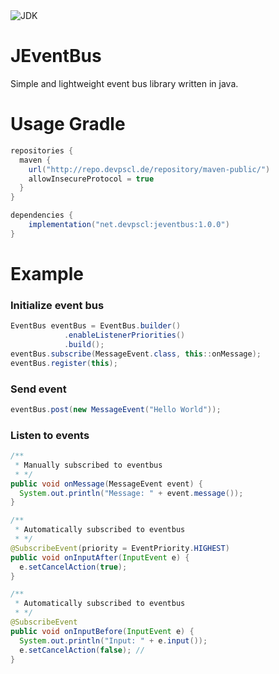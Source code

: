 <img src="https://img.shields.io/static/v1?label=JDK&message=17%2B&color=3495eb&logoColor=white" alt="JDK" />

# JEventBus
Simple and lightweight event bus library written in java.

# Usage Gradle

```groovy
repositories {
  maven {
    url("http://repo.devpscl.de/repository/maven-public/")
    allowInsecureProtocol = true
  }
}

dependencies {
    implementation("net.devpscl:jeventbus:1.0.0")
}
```

# Example

### Initialize event bus
```java
EventBus eventBus = EventBus.builder()
            .enableListenerPriorities()
            .build();
eventBus.subscribe(MessageEvent.class, this::onMessage);
eventBus.register(this);


```

### Send event
```java
eventBus.post(new MessageEvent("Hello World"));
```

### Listen to events
```java
/**
 * Manually subscribed to eventbus
 * */
public void onMessage(MessageEvent event) {
  System.out.println("Message: " + event.message());
}

/**
 * Automatically subscribed to eventbus
 * */
@SubscribeEvent(priority = EventPriority.HIGHEST)
public void onInputAfter(InputEvent e) {
  e.setCancelAction(true);
}

/**
 * Automatically subscribed to eventbus
 * */
@SubscribeEvent
public void onInputBefore(InputEvent e) {
  System.out.println("Input: " + e.input());
  e.setCancelAction(false); //
}
```
